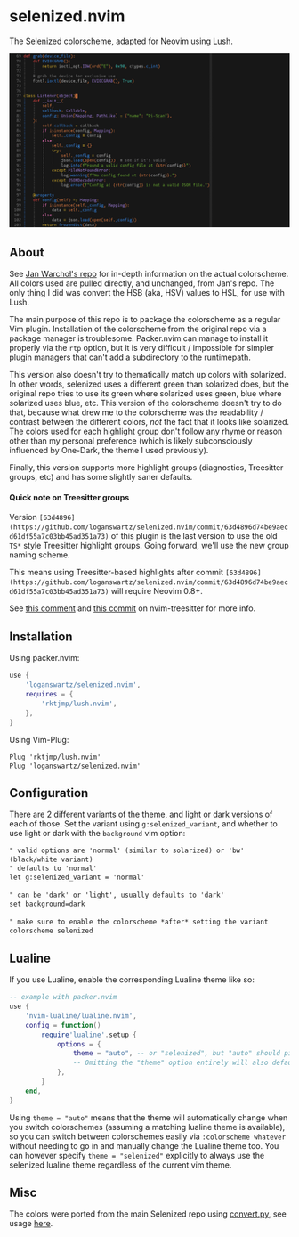 # selenized.nvim
The [Selenized](https://github.com/jan-warchol/selenized) colorscheme, adapted
for Neovim using [Lush](https://github.com/rktjmp/lush.nvim).

![Preview of all variants](screenshots/preview.gif)

## About
See [Jan Warchoł's repo](https://github.com/jan-warchol/selenized) for in-depth
information on the actual colorscheme. All colors used are pulled directly, and
unchanged, from Jan's repo. The only thing I did was convert the HSB (aka, HSV)
values to HSL, for use with Lush.

The main purpose of this repo is to package the colorscheme as a regular Vim
plugin. Installation of the colorscheme from the original repo via a package
manager is troublesome. Packer.nvim can manage to install it properly via the
`rtp` option, but it is very difficult / impossible for simpler plugin managers
that can't add a subdirectory to the runtimepath.

This version also doesn't try to thematically match up colors with solarized.
In other words, selenized uses a different green than solarized does, but the
original repo tries to use its green where solarized uses green, blue where
solarized uses blue, etc. This version of the colorscheme doesn't try to do
that, because what drew me to the colorscheme was the readability / contrast
between the different colors, *not* the fact that it looks like solarized. The
colors used for each highlight group don't follow any rhyme or reason other
than my personal preference (which is likely subconsciously influenced by
One-Dark, the theme I used previously).

Finally, this version supports more highlight groups (diagnostics, Treesitter
groups, etc) and has some slightly saner defaults.

#### Quick note on Treesitter groups
Version `[63d4896](https://github.com/loganswartz/selenized.nvim/commit/63d4896d74be9aecd61df55a7c03bb45ad351a73)`
of this plugin is the last version to use the old `TS*` style Treesitter
highlight groups. Going forward, we'll use the new group naming scheme.

This means using Treesitter-based highlights after commit
`[63d4896](https://github.com/loganswartz/selenized.nvim/commit/63d4896d74be9aecd61df55a7c03bb45ad351a73)`
will require Neovim 0.8+.

See [this comment](https://github.com/nvim-treesitter/nvim-treesitter/issues/2293#issuecomment-1279974776)
and [this commit](https://github.com/nvim-treesitter/nvim-treesitter/commit/42ab95d5e11f247c6f0c8f5181b02e816caa4a4f)
on nvim-treesitter for more info.

## Installation
Using packer.nvim:
```lua
use {
    'loganswartz/selenized.nvim',
    requires = {
        'rktjmp/lush.nvim',
    },
}
```

Using Vim-Plug:
```vim
Plug 'rktjmp/lush.nvim'
Plug 'loganswartz/selenized.nvim'
```

## Configuration
There are 2 different variants of the theme, and light or dark versions of each
of those. Set the variant using `g:selenized_variant`, and whether to use light
or dark with the `background` vim option:

```vim
" valid options are 'normal' (similar to solarized) or 'bw' (black/white variant)
" defaults to 'normal'
let g:selenized_variant = 'normal'

" can be 'dark' or 'light', usually defaults to 'dark'
set background=dark

" make sure to enable the colorscheme *after* setting the variant
colorscheme selenized
```

## Lualine
If you use Lualine, enable the corresponding Lualine theme like so:
```lua
-- example with packer.nvim
use {
    'nvim-lualine/lualine.nvim',
    config = function()
        require'lualine'.setup {
            options = {
                theme = "auto", -- or "selenized", but "auto" should pick it up.
                -- Omitting the "theme" option entirely will also default to "auto"
            },
        }
    end,
}
```
Using `theme = "auto"` means that the theme will automatically change when you
switch colorschemes (assuming a matching lualine theme is available), so you
can switch between colorschemes easily via `:colorscheme whatever` without
needing to go in and manually change the Lualine theme too. You can however
specify `theme = "selenized"` explicitly to always use the selenized lualine
theme regardless of the current vim theme.

## Misc
The colors were ported from the main Selenized repo using
[convert.py](utils/convert.py), see usage [here](utils/).
